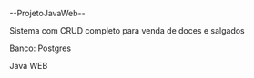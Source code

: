 --ProjetoJavaWeb--

Sistema com CRUD completo para venda de doces e salgados

Banco: Postgres

Java WEB
